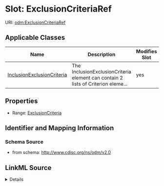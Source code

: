 # Slot: ExclusionCriteriaRef

URI: [odm:ExclusionCriteriaRef](http://www.cdisc.org/ns/odm/v2.0/ExclusionCriteriaRef)



<!-- no inheritance hierarchy -->




## Applicable Classes

| Name | Description | Modifies Slot |
| --- | --- | --- |
[InclusionExclusionCriteria](InclusionExclusionCriteria.md) | The InclusionExclusionCriteria element can contain 2 lists of Criterion eleme... |  yes  |







## Properties

* Range: [ExclusionCriteria](ExclusionCriteria.md)





## Identifier and Mapping Information







### Schema Source


* from schema: http://www.cdisc.org/ns/odm/v2.0




## LinkML Source

<details>
```yaml
name: ExclusionCriteriaRef
from_schema: http://www.cdisc.org/ns/odm/v2.0
rank: 1000
identifier: false
alias: ExclusionCriteriaRef
domain_of:
- InclusionExclusionCriteria
range: ExclusionCriteria

```
</details>